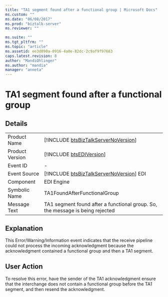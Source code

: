 ```yaml
---
title: "TA1 segment found after a functional group | Microsoft Docs"
ms.custom: ""
ms.date: "06/08/2017"
ms.prod: "biztalk-server"
ms.reviewer: ""

ms.suite: ""
ms.tgt_pltfrm: ""
ms.topic: "article"
ms.assetid: ee3d090a-0916-4a0e-82dc-2c9af9f97683
caps.latest.revision: 8
author: "MandiOhlinger"
ms.author: "mandia"
manager: "anneta"
---
```

# TA1 segment found after a functional group
## Details  
  
|                 |                                                                                         |
|-----------------|-----------------------------------------------------------------------------------------|
|  Product Name   |   [!INCLUDE [btsBizTalkServerNoVersion](../includes/btsbiztalkservernoversion-md.md)]   |
| Product Version |               [!INCLUDE [btsEDIVersion](../includes/btsediversion-md.md)]               |
|    Event ID     |                                            -                                            |
|  Event Source   | [!INCLUDE [btsBizTalkServerNoVersion](../includes/btsbiztalkservernoversion-md.md)] EDI |
|    Component    |                                       EDI Engine                                        |
|  Symbolic Name  |                              TA1FoundAfterFunctionalGroup                               |
|  Message Text   |      TA1 segment found after a functional group. So, the message is being rejected      |
  
## Explanation  
 This Error/Warning/Information event indicates that the receive pipeline could not process the incoming acknowledgment because the acknowledgment contained a functional group and then a TA1 segment.  
  
## User Action  
 To resolve this error, have the sender of the TA1 acknowledgment ensure that the interchange does not contain a functional group before the TA1 segment, and then resend the acknowledgment.